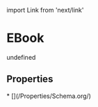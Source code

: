import Link from 'next/link'
# EBook

undefined

## Properties

<Grid>
* [](/Properties/Schema.org/)

</Grid>

